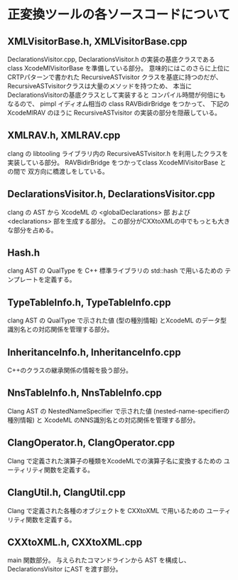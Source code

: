 # 正変換ツールの各ソースコードについて

## XMLVisitorBase.h, XMLVisitorBase.cpp

DeclarationsVisitor.cpp, DeclarationsVisitor.h の実装の基底クラスである
class XcodeMlVisitorBase を準備している部分。
意味的にはこのさらに上位に CRTPパターンで書かれた
RecursiveASTvisitor クラスを基底に持つのだが、
RecursiveASTvisitorクラスは大量のメソッドを持つため、
本当にDeclarationsVisitorの基底クラスとして実装すると
コンパイル時間が何倍にもなるので、
pimpl イディオム相当の class RAVBidirBridge をつかって、
下記のXcodeMlRAV のほうに RecursiveASTvisitor の実装の部分を隠蔽している。

## XMLRAV.h, XMLRAV.cpp

clang の libtooling ライブラリ内の
RecursiveASTvisitor.h を利用したクラスを実装している部分。
RAVBidirBridge をつかってclass XcodeMlVisitorBase との間で
双方向に橋渡しをしている。

## DeclarationsVisitor.h, DeclarationsVisitor.cpp

clang の AST から XcodeML の \<globalDeclarations\> 部
および \<declarations\> 部を生成する部分。
この部分がCXXtoXMLの中でもっとも大きな部分を占める。

## Hash.h

clang AST の QualType を C++ 標準ライブラリの std::hash で用いるための
テンプレートを定義する。

## TypeTableInfo.h, TypeTableInfo.cpp

clang AST の QualType で示された値 (型の種別情報) とXcodeML のデータ型識別名との対応関係を管理する部分。

## InheritanceInfo.h, InheritanceInfo.cpp

C++のクラスの継承関係の情報を扱う部分。

## NnsTableInfo.h, NnsTableInfo.cpp

Clang AST の NestedNameSpecifier で示された値 (nested-name-specifierの種別情報) と XcodeML のNNS識別名との対応関係を管理する部分。

## ClangOperator.h, ClangOperator.cpp

Clang で定義された演算子の種類をXcodeMLでの演算子名に変換するための
ユーティリティ関数を定義する。

## ClangUtil.h, ClangUtil.cpp

Clang で定義された各種のオブジェクトを CXXtoXML で用いるための
ユーティリティ関数を定義する。

## CXXtoXML.h, CXXtoXML.cpp

main 関数部分。
与えられたコマンドラインから AST を構成し、
DeclarationsVisitor にAST を渡す部分。
